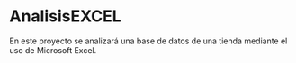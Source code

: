 # AnalisisEXCEL
En este proyecto se analizará una base de datos de una tienda mediante el uso de Microsoft Excel.

